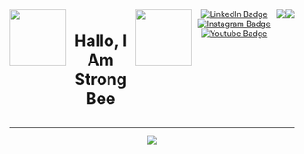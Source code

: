 <div id="header" align="center" style="display: flex">
  <img src="https://media.giphy.com/media/M9gbBd9nbDrOTu1Mqx/giphy.gif" width="100"/>
  <h1>Hallo, I Am Strong Bee</h1><img src="https://camo.githubusercontent.com/0c732027af8a28d138e3698181f7be7c9b97d443b4beb9c7ce8ec4cffc6b4767/68747470733a2f2f6d656469612e67697068792e636f6d2f6d656469612f6876524a434c467a6361737252346961377a2f67697068792e676966" width="100"/>
  <div id="badges">
  <a href=""><img src="https://img.shields.io/badge/LinkedIn-blue?style=for-the-badge&logo=linkedin&logoColor=white" alt="LinkedIn Badge"/></a>
  <a href=""><img src="https://img.shields.io/badge/Instagram-blue?style=for-the-badge&logo=Instagram&logoColor=white,purple" alt="Instagram Badge"/></a>
  <a href=""><img src="https://img.shields.io/badge/YouTube-red?style=for-the-badge&logo=youtube&logoColor=white" alt="Youtube Badge"/></a>
</div>
<hr>
  <img src="https://img.shields.io/badge/-Laravel-white?logo=laravel&logoColor=red&logoWidth=300&logoWidth=300"/>
  <img src="https://img.shields.io/badge/-CI4-white?logo=codeIgniter&logoColor=red&logoWidth=300&logoWidth=300"/>
</div>
<hr>
<div id="badges" align="center">
  <img src="https://camo.githubusercontent.com/8647e950a27f73e6bd1a83234589728cd768f8b83445372756e36ed2c71e8503/68747470733a2f2f6769746875622d70726f66696c652d74726f7068792e76657263656c2e6170702f3f757365726e616d653d4775737269666172697359756461416c6861666973266e6f2d62673d74727565266e6f2d6672616d653d74727565266c61796f75743d636f6d7061637426686964655f626f726465723d74727565267468656d653d616c676f6c6961"/>
</div>
